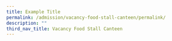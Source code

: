 ```yaml
---
title: Example Title
permalink: /admission/vacancy-food-stall-canteen/permalink/
description: ""
third_nav_title: Vacancy Food Stall Canteen
---
```


